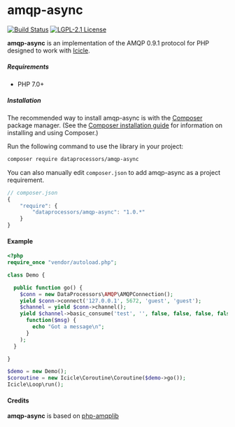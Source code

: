 # amqp-async #

[![Build Status](https://img.shields.io/travis/DataProcessors/amqp-async.svg?style=flat-square)](https://travis-ci.org/DataProcessors/amqp-async)
[![LGPL-2.1 License](https://img.shields.io/packagist/l/DataProcessors/amqp-async.svg?style=flat-square)](LICENSE)

**amqp-async** is an implementation of the AMQP 0.9.1 protocol for PHP designed to work with [Icicle](https://github.com/icicleio/icicle).


##### Requirements

- PHP 7.0+

##### Installation


The recommended way to install amqp-async is with the [Composer](http://getcomposer.org/) package manager. (See the [Composer installation guide](https://getcomposer.org/doc/00-intro.md) for information on installing and using Composer.)

Run the following command to use the library in your project: 

```bash
composer require dataprocessors/amqp-async
```

You can also manually edit `composer.json` to add amqp-async as a project requirement.

```js
// composer.json
{
    "require": {
        "dataprocessors/amqp-async": "1.0.*"
    }
}
```

#### Example

```php
<?php
require_once "vendor/autoload.php";

class Demo {

  public function go() {
    $conn = new DataProcessors\AMQP\AMQPConnection();
    yield $conn->connect('127.0.0.1', 5672, 'guest', 'guest');
    $channel = yield $conn->channel();
    yield $channel->basic_consume('test', '', false, false, false, false,
      function($msg) {
        echo "Got a message\n";
      }
    );
  }

}

$demo = new Demo();
$coroutine = new Icicle\Coroutine\Coroutine($demo->go());
Icicle\Loop\run();
```

#### Credits

**amqp-async** is based on [php-amqplib](https://github.com/videlalvaro/php-amqplib)